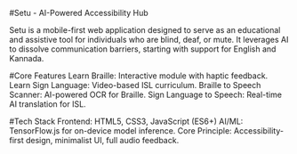 #Setu - AI-Powered Accessibility Hub

Setu is a mobile-first web application designed to serve as an educational and assistive tool for individuals who are blind, deaf, or mute. It leverages AI to dissolve communication barriers, starting with support for English and Kannada.

#Core Features
Learn Braille: Interactive module with haptic feedback.
Learn Sign Language: Video-based ISL curriculum.
Braille to Speech Scanner: AI-powered OCR for Braille.
Sign Language to Speech: Real-time AI translation for ISL.

#Tech Stack
Frontend: HTML5, CSS3, JavaScript (ES6+)
AI/ML: TensorFlow.js for on-device model inference.
Core Principle: Accessibility-first design, minimalist UI, full audio feedback.


